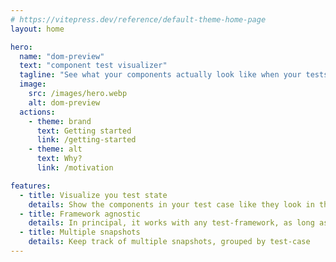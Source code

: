 ```yaml
---
# https://vitepress.dev/reference/default-theme-home-page
layout: home

hero:
  name: "dom-preview"
  text: "component test visualizer"
  tagline: "See what your components actually look like when your tests fail."
  image:
    src: /images/hero.webp
    alt: dom-preview
  actions:
    - theme: brand
      text: Getting started
      link: /getting-started
    - theme: alt
      text: Why?
      link: /motivation

features:
  - title: Visualize you test state
    details: Show the components in your test case like they look in the browser
  - title: Framework agnostic
    details: In principal, it works with any test-framework, as long as it uses a global "window" object.
  - title: Multiple snapshots
    details: Keep track of multiple snapshots, grouped by test-case
---
```

